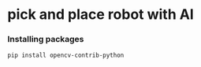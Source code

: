 # pick and place robot with AI

### Installing packages

```bash
pip install opencv-contrib-python
```

